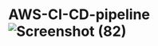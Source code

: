 # AWS-CI-CD-pipeline![Screenshot (82)](https://github.com/jitendra-40078/AWS-CI-CD-pipeline/assets/77274375/3a1c5ad5-459e-4df5-8530-213d18bcd48b)
